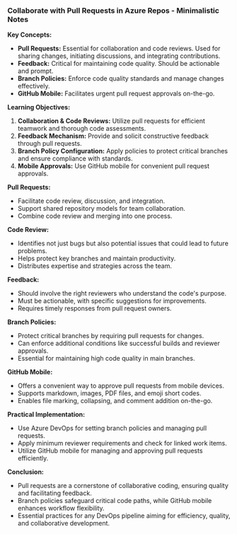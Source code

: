 ### Collaborate with Pull Requests in Azure Repos - Minimalistic Notes

**Key Concepts:**
- **Pull Requests:** Essential for collaboration and code reviews. Used for sharing changes, initiating discussions, and integrating contributions.
- **Feedback:** Critical for maintaining code quality. Should be actionable and prompt.
- **Branch Policies:** Enforce code quality standards and manage changes effectively.
- **GitHub Mobile:** Facilitates urgent pull request approvals on-the-go.

**Learning Objectives:**
1. **Collaboration & Code Reviews:** Utilize pull requests for efficient teamwork and thorough code assessments.
2. **Feedback Mechanism:** Provide and solicit constructive feedback through pull requests.
3. **Branch Policy Configuration:** Apply policies to protect critical branches and ensure compliance with standards.
4. **Mobile Approvals:** Use GitHub mobile for convenient pull request approvals.

**Pull Requests:**
- Facilitate code review, discussion, and integration.
- Support shared repository models for team collaboration.
- Combine code review and merging into one process.

**Code Review:**
- Identifies not just bugs but also potential issues that could lead to future problems.
- Helps protect key branches and maintain productivity.
- Distributes expertise and strategies across the team.

**Feedback:**
- Should involve the right reviewers who understand the code's purpose.
- Must be actionable, with specific suggestions for improvements.
- Requires timely responses from pull request owners.

**Branch Policies:**
- Protect critical branches by requiring pull requests for changes.
- Can enforce additional conditions like successful builds and reviewer approvals.
- Essential for maintaining high code quality in main branches.

**GitHub Mobile:**
- Offers a convenient way to approve pull requests from mobile devices.
- Supports markdown, images, PDF files, and emoji short codes.
- Enables file marking, collapsing, and comment addition on-the-go.

**Practical Implementation:**
- Use Azure DevOps for setting branch policies and managing pull requests.
- Apply minimum reviewer requirements and check for linked work items.
- Utilize GitHub mobile for managing and approving pull requests efficiently.

**Conclusion:**
- Pull requests are a cornerstone of collaborative coding, ensuring quality and facilitating feedback.
- Branch policies safeguard critical code paths, while GitHub mobile enhances workflow flexibility.
- Essential practices for any DevOps pipeline aiming for efficiency, quality, and collaborative development.